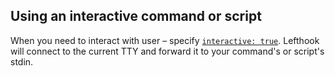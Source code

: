 ## Using an interactive command or script

When you need to interact with user – specify [`interactive: true`](../../configuration/interactive.md). Lefthook will connect to the current TTY and forward it to your command's or script's stdin.

